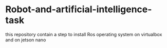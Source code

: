 # Robot-and-artificial-intelligence-task
this repository contain a step to install Ros operating system on virtualbox and on jetson nano
